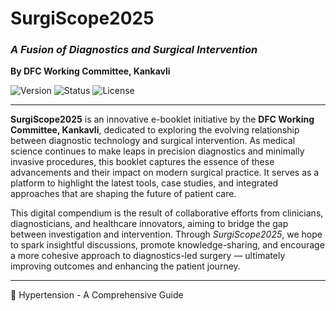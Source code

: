 
# SurgiScope2025  
### *A Fusion of Diagnostics and Surgical Intervention*  
**By DFC Working Committee, Kankavli**

![Version](https://img.shields.io/badge/version-1.0-blue.svg)
![Status](https://img.shields.io/badge/status-active-brightgreen)
![License](https://img.shields.io/badge/license-CC%20BY--NC--SA%204.0-lightgrey.svg)

---

**SurgiScope2025** is an innovative e-booklet initiative by the **DFC Working Committee, Kankavli**, dedicated to exploring the evolving relationship between diagnostic technology and surgical intervention. As medical science continues to make leaps in precision diagnostics and minimally invasive procedures, this booklet captures the essence of these advancements and their impact on modern surgical practice. It serves as a platform to highlight the latest tools, case studies, and integrated approaches that are shaping the future of patient care.

This digital compendium is the result of collaborative efforts from clinicians, diagnosticians, and healthcare innovators, aiming to bridge the gap between investigation and intervention. Through *SurgiScope2025*, we hope to spark insightful discussions, promote knowledge-sharing, and encourage a more cohesive approach to diagnostics-led surgery — ultimately improving outcomes and enhancing the patient journey.

---
📘 Hypertension - A Comprehensive Guide


